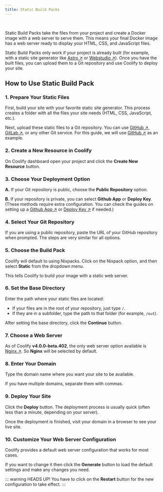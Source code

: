 ```yaml
---
title: Static Build Packs
---
```


<ZoomableImage src="/docs/images/builds/packs/static/banner.webp" />

<br />

Static Build Packs take the files from your project and create a Docker image with a web server to serve them. This means your final Docker image has a web server ready to display your HTML, CSS, and JavaScript files.

Static Build Packs only work if your project is already built (for example, with a static site generator like [Astro ↗](https://astro.build/?utm_source=coolify.io) or [Webstudio ↗](https://webstudio.is/?utm_source=coolify.io)). Once you have the built files, you can upload them to a Git repository and use Coolify to deploy your site.


## How to Use Static Build Pack

### 1. Prepare Your Static Files
First, build your site with your favorite static site generator. This process creates a folder with all the files your site needs (HTML, CSS, JavaScript, etc.).  

Next, upload these static files to a Git repository. You can use [GitHub ↗](https://github.com/?utm_source=coolify.io), [GitLab ↗](https://about.gitlab.com/?utm_source=coolify.io), or any other Git service. For this guide, we will use [GitHub ↗](https://github.com/?utm_source=coolify.io) as an example.


### 2. Create a New Resource in Coolify
On Coolify dashboard open your project and click the **Create New Resource** button.

<ZoomableImage src="/docs/images/builds/packs/static/1.webp" />


### 3. Choose Your Deployment Option

<ZoomableImage src="/docs/images/builds/packs/static/2.webp" />

**A.** If your Git repository is public, choose the **Public Repository** option.

**B.** If your repository is private, you can select **Github App** or **Deploy Key**. (These methods require extra configuration. You can check the guides on setting up a [Github App ↗](/knowledge-base/git/github/github-app) or [Deploy Key ↗](/knowledge-base/git/github/integration#with-deploy-keys) if needed.)


### 4. Select Your Git Repository
If you are using a public repository, paste the URL of your GitHub repository when prompted. The steps are very similar for all options.

<ZoomableImage src="/docs/images/builds/packs/static/3.webp" />


### 5. Choose the Build Pack
Coolify will default to using Nixpacks. Click on the Nixpack option, and then select **Static** from the dropdown menu.  

<ZoomableImage src="/docs/images/builds/packs/static/4.webp" />

This tells Coolify to build your image with a static web server.


### 6. Set the Base Directory
Enter the path where your static files are located:

<ZoomableImage src="/docs/images/builds/packs/static/5.webp" />

- If your files are in the root of your repository, just type `/`.
- If they are in a subfolder, type the path to that folder (for example, `/out`).


After setting the base directory, click the **Continue** button.


### 7. Choose a Web Server
As of Coolify **v4.0.0-beta.402**, the only web server option available is [Nginx ↗](https://nginx.org/en/?utm_source=coolify.io). So **Nginx** will be selected by default.

<ZoomableImage src="/docs/images/builds/packs/static/6.webp" />


### 8. Enter Your Domain
Type the domain name where you want your site to be available.  

<ZoomableImage src="/docs/images/builds/packs/static/7.webp" />

If you have multiple domains, separate them with commas.


### 9. Deploy Your Site
Click the **Deploy** button. The deployment process is usually quick (often less than a minute, depending on your server).

<ZoomableImage src="/docs/images/builds/packs/static/8.webp" />

Once the deployment is finished, visit your domain in a browser to see your live site.


### 10. Customize Your Web Server Configuration <Badge type="warning" text="Optional" />
Coolify provides a default web server configuration that works for most cases. 

If you want to change it then click the **Generate** button to load the default settings and make any changes you need.

<ZoomableImage src="/docs/images/builds/packs/static/9.webp" />

::: warning HEADS UP!
You have to click on the **Restart** button for the new configuration to take effect.
:::